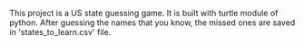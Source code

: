 This project is a US state guessing game.
It is built with turtle module of python.
After guessing the names that you know, the missed ones are saved in 'states_to_learn.csv' file.
